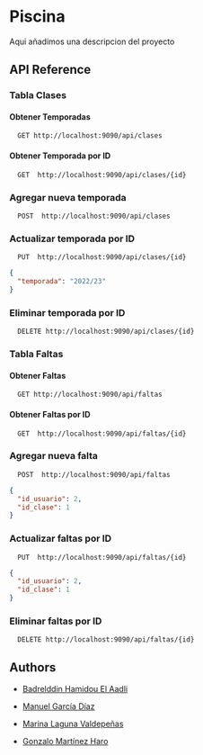 
# Piscina 

Aqui añadimos una descripcion del proyecto




## API Reference

### Tabla Clases

#### Obtener Temporadas

```http
  GET http://localhost:9090/api/clases
```

#### Obtener Temporada por ID

```http
  GET  http://localhost:9090/api/clases/{id}
```

### Agregar nueva temporada

```http
  POST  http://localhost:9090/api/clases
```

### Actualizar temporada por ID

```http
  PUT  http://localhost:9090/api/clases/{id}
```
```json
{
  "temporada": "2022/23"
}
```

### Eliminar temporada por ID

```http
  DELETE http://localhost:9090/api/clases/{id}
```

### Tabla Faltas

#### Obtener Faltas

```http
  GET http://localhost:9090/api/faltas
```

#### Obtener Faltas por ID

```http
  GET  http://localhost:9090/api/faltas/{id}
```

### Agregar nueva falta

```http
  POST  http://localhost:9090/api/faltas
```
```json
{
  "id_usuario": 2,
  "id_clase": 1
}
```

### Actualizar faltas por ID

```http
  PUT  http://localhost:9090/api/faltas/{id}
```
```json
{
  "id_usuario": 2,
  "id_clase": 1
}
```

### Eliminar faltas por ID

```http
  DELETE http://localhost:9090/api/faltas/{id}
```
## Authors

- [Badrelddin Hamidou El Aadli](https://github.com/bhamidou)

- [Manuel García Díaz](https://github.com/bhamidou)

- [Marina Laguna Valdepeñas](https://github.com/demon-for-arcangel)

- [Gonzalo Martínez Haro](https://github.com/GonzaloMartinezHaro)